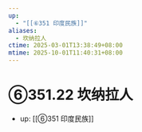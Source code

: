 ```yaml
---
up:
  - "[[⑥351 印度民族]]"
aliases:
  - 坎纳拉人
ctime: 2025-03-01T13:38:49+08:00
mtime: 2025-10-01T11:40:31+08:00
---
```


# ⑥351.22 坎纳拉人

- up: [[⑥351 印度民族]]

